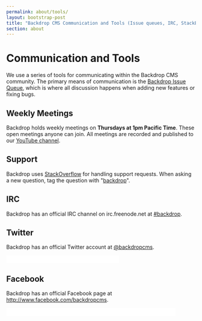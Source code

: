 ```yaml
---
permalink: about/tools/
layout: bootstrap-post
title: "Backdrop CMS Communication and Tools (Issue queues, IRC, StackExchange)"
section: about
---
```


# Communication and Tools

We use a series of tools for communicating within the Backdrop CMS community. The primary means of communication is the [Backdrop Issue Queue](http://github.com/backdrop/backdrop-issues/issues), which is where all discussion happens when adding new features or fixing bugs.

## Weekly Meetings

Backdrop holds weekly meetings on **Thursdays at 1pm Pacific Time**. These open meetings anyone can join. All meetings are recorded and published to our [YouTube channel](https://www.youtube.com/user/backdropcms).

## Support

Backdrop uses [StackOverflow](http://stackoverflow.com/questions/tagged/backdrop) for handling support requests. When asking a new question, tag the question with "[backdrop](http://stackoverflow.com/questions/tagged/backdrop)".

## IRC

Backdrop has an official IRC channel on irc.freenode.net at [#backdrop](irc://irc.freenode.net/backdrop).

## Twitter

Backdrop has an official Twitter account at [@backdropcms](http://twitter.com/backdropcms).

<iframe allowtransparency="true" frameborder="0" scrolling="no" src="//platform.twitter.com/widgets/follow_button.html?screen_name=backdropcms&amp;show_count=true" style="width:300px; height:20px;"></iframe>

## Facebook

Backdrop has an official Facebook page at http://www.facebook.com/backdropcms.

<iframe src="//www.facebook.com/plugins/like.php?href=https%3A%2F%2Fwww.facebook.com%2Fbackdropcms&amp;width=450&amp;height=21&amp;colorscheme=light&amp;layout=button_count&amp;action=like&amp;show_faces=false&amp;send=false" scrolling="no" frameborder="0" style="border:none; overflow:hidden; width:450px; height:21px;" allowTransparency="true"></iframe>
